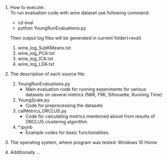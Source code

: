 1. How to execute:\
    To run evaluation code with wine dataset use following command:
      * cd eval
      * python YoungRunEvaluations.py

    Then output log files will be generated in current folder(=eval)
      1. wine_log_SubKMeans.txt
      2. wine_log_PCA.txt
      3. wine_log_ICA.txt
      4. wine_log_LDA.txt


2. The description of each source file:
    1. YoungRunEvaluations.py
        * Main evaluation code for running experiments for various datasets on several metrics (NMI, FMI, Silhouette, Running Time)
    2. YoungScale.py
        * Code for preprocessing the datasets
    3. calMetrics_ORCLUS.py
        * Code for calculating metrics mentioned above from results of ORCLUS clustering algorithm.
    4. *.ipynb
        * Example codes for basic functionalities.


3. The operating system, where program was tested:
   Windows 10 Home


4. Additionally
...